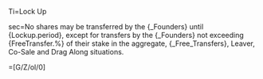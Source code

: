 Ti=Lock Up

sec=No shares may be transferred by the {_Founders} until {Lockup.period}, except for transfers by the {_Founders} not exceeding {FreeTransfer.%} of their stake in the aggregate, {_Free_Transfers}, Leaver, Co-Sale and Drag Along situations.

=[G/Z/ol/0]
